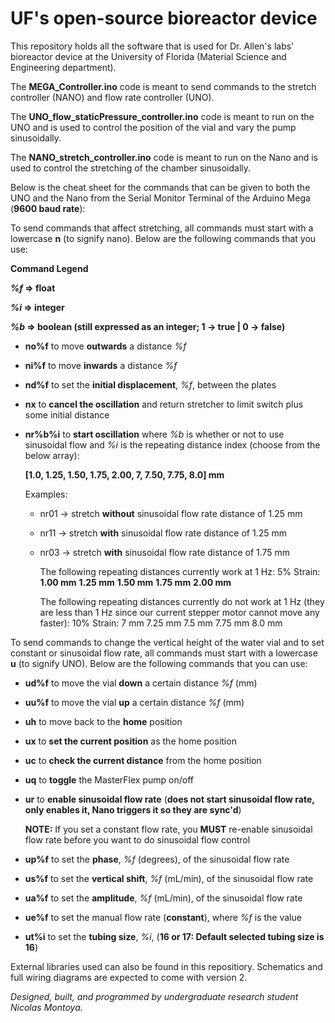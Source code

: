 # UF's open-source bioreactor device

This repository holds all the software that is used for Dr. Allen's labs' bioreactor device at the University of Florida (Material Science and Engineering department).

The **MEGA_Controller.ino** code is meant to send commands to the stretch controller (NANO) and flow rate controller (UNO).

The **UNO_flow_staticPressure_controller.ino** code is meant to run on the UNO and is used to control the position of the vial and vary the pump sinusoidally.

The **NANO_stretch_controller.ino** code is meant to run on the Nano and is used to control the stretching of the chamber sinusoidally.

Below is the cheat sheet for the commands that can be given to both the UNO and the Nano from the Serial Monitor Terminal of the Arduino Mega (**9600 baud rate**):

To send commands that affect stretching, all commands must start with a lowercase **n** (to signify nano).
Below are the following commands that you use:

**Command Legend**

**_%f_ => float**

**_%i_ => integer**

**_%b_ => boolean (still expressed as an integer; 1 -> true | 0 -> false)**

- **no%f** to move **outwards** a distance _%f_
- **ni%f** to move **inwards** a distance _%f_
- **nd%f** to set the **initial displacement**, _%f_, between the plates
- **nx** to **cancel the oscillation** and return stretcher to limit switch plus some initial distance
- **nr%b%i** to **start oscillation** where _%b_ is whether or not to use sinusoidal flow and _%i_ is the repeating distance index (choose from the below array):

  **[1.0, 1.25, 1.50, 1.75, 2.00, 7, 7.50, 7.75, 8.0] mm**

  Examples:

  - nr01 -> stretch **without** sinusoidal flow rate distance of 1.25 mm
  - nr11 -> stretch **with** sinusoidal flow rate distance of 1.25 mm
  - nr03 -> stretch **with** sinusoidal flow rate distance of 1.75 mm

    The following repeating distances currently work at 1 Hz:
    5% Strain:
    **1.00 mm**
    **1.25 mm**
    **1.50 mm**
    **1.75 mm**
    **2.00 mm**

    The following repeating distances currently do not work at 1 Hz (they are less than 1 Hz since our current stepper motor cannot move any faster):
    10% Strain:
    7 mm
    7.25 mm
    7.5 mm
    7.75 mm
    8.0 mm

To send commands to change the vertical height of the water vial and to set constant or sinusoidal flow rate, all commands must start with a lowercase **u** (to signify UNO).
Below are the following commands that you can use:

- **ud%f** to move the vial **down** a certain distance _%f_ (mm)
- **uu%f** to move the vial **up** a certain distance _%f_ (mm)
- **uh** to move back to the **home** position
- **ux** to **set the current position** as the home position
- **uc** to **check the current distance** from the home position
- **uq** to **toggle** the MasterFlex pump on/off
- **ur** to **enable sinusoidal flow rate** (**does not start sinusoidal flow rate, only enables it, Nano triggers it so they are sync'd**)

  **NOTE:** If you set a constant flow rate, you **MUST** re-enable sinusoidal flow rate before you want to do sinusoidal flow control

- **up%f** to set the **phase**, _%f_ (degrees), of the sinusoidal flow rate
- **us%f** to set the **vertical shift**, _%f_ (mL/min), of the sinusoidal flow rate
- **ua%f** to set the **amplitude**, _%f_ (mL/min), of the sinusoidal flow rate
- **ue%f** to set the manual flow rate (**constant**), where _%f_ is the value
- **ut%i** to set the **tubing size**, _%i_, (**16 or 17: Default selected tubing size is 16**)

External libraries used can also be found in this repositiory.
Schematics and full wiring diagrams are expected to come with version 2.

_Designed, built, and programmed by undergraduate research student Nicolas Montoya._
